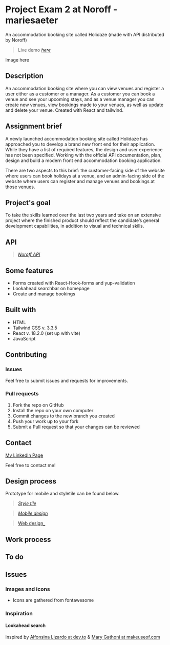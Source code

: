 # Project Exam 2 at Noroff - mariesaeter

An accommodation booking site called Holidaze (made with API distributed by Noroff)

> Live demo [_here_](https://holidazeadventures.netlify.app)

Image here

## Description
An accommodation booking site where you can view venues and register a user either as a customer or a manager. As a customer you can book a venue and see your upcoming stays, and as a venue manager you can create new venues, view bookings made to your venues, as well as update and delete your venue. Created with React and tailwind.

## Assignment brief
A newly launched accommodation booking site called Holidaze has approached you to develop a brand new front end for their application. While they have a list of required features, the design and user experience has not been specified. Working with the official API documentation, plan, design and build a modern front end accommodation booking application.

There are two aspects to this brief: the customer-facing side of the website where users can book holidays at a venue, and an admin-facing side of the website where users can register and manage venues and bookings at those venues.

## Project's goal
To take the skills learned over the last two years and take on an extensive project where the finished product should reflect the candidate’s general development capabilities, in addition to visual and technical skills.
## API
> [_Noroff API_](https://api.noroff.dev/api/v1/holidaze)

## Some features 
- Forms created with React-Hook-forms and yup-validation
- Lookahead searchbar on homepage
- Create and manage bookings 

## Built with
- HTML
- Tailwind CSS v. 3.3.5
- React v. 18.2.0 (set up with vite)
- JavaScript

 ## Contributing
 ### Issues
 Feel free to submit issues and requests for improvements.

 ### Pull requests

 1. Fork the repo on GitHub
 2. Install the repo on your own computer
 3. Commit changes to the new branch you created
 4. Push your work up to your fork
 5. Submit a Pull request so that your changes can be reviewed

 ## Contact

 [My LinkedIn Page](www.linkedin.com/in/marie-sæter-954821207)

 Feel free to contact me!
 
  ## Design process
 Prototype for mobile and styletile can be found below.
 
 > [_Style tile_](https://xd.adobe.com/view/03722514-459f-4d2f-8412-c36df139d3df-5621/)
 
 > [_Mobile design_](https://xd.adobe.com/view/7cded38b-3d52-4628-873a-46045114a949-298d/)

 > [Web design_](https://xd.adobe.com/view/e460022c-a068-46a0-9118-bf04429d862e-b133/)

## Work process


## To do



## Issues
  

 ### Images and icons
 + Icons are gathered from fontawesome

 ### Inspiration
 #### Lookahead search
 Inspired by [Alfonsina Lizardo at dev.to](https://dev.to/alais29/building-a-real-time-search-filter-in-react-a-step-by-step-guide-3lmm) & [Mary Gathoni at makeuseof.com](https://www.makeuseof.com/react-search-bar-filters-data-create/)
 


